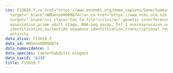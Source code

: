 ```yaml
---
csv: F15H10.7,<a href="https://www.ensembl.org/Homo_sapiens/Gene/Summary?db=core;g=WBGene00008874"
  target="_blank">WBGene00008874</a>,<a href="https://www.ncbi.nlm.nih.gov/pubmed/30894454"
  target="_blank"><i class="fas fa-file"></i></a>",genetic interference,functional
  association,prime adult stage, RNA-seq assay, hsf-1 overexpression,nucleotide sequence
  identification,nucleotide sequence identification,transcriptional regulation,up-regulates
  activity
data_alias: F15H10.7
data_id: WBGene00008874
data_numevidence: 1
data_species: Caenorhabditis elegans
data_taxid: '6239'
title: F15H10.7
---
```

